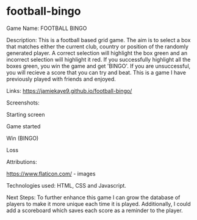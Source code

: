 # football-bingo

Game Name: FOOTBALL BINGO

Description: This is a football based grid game. The aim is to select a box that matches either the current club, country or position of the randomly generated player. A correct selection will highlight the box green and an incorrect selection will highlight it red. If you successfully highlight all the boxes green, you win the game and get 'BINGO'. If you are unsuccessful, you will recieve a score that you can try and beat. This is a game I have previously played with friends and enjoyed.

Links: https://jamiekaye9.github.io/football-bingo/

Screenshots:

Starting screen


Game started


Win (BINGO)


Loss


Attributions:

https://www.flaticon.com/ - images

Technologies used: HTML, CSS and Javascript.

Next Steps: To further enhance this game I can grow the database of players to make it more unique each time it is played. Additionally, I could add a scoreboard which saves each score as a reminder to the player.




